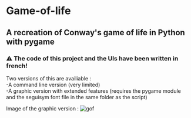 # Game-of-life
## A recreation of Conway's game of life in Python with pygame

### ⚠ The code of this project and the UIs have been written in french! 

Two versions of this are availiable :  
  -A command line version (very limited)  
  -A graphic version with extended features (requires the pygame module and the seguisym font file in the same folder as the script)

Image of the graphic version :
![gof](https://user-images.githubusercontent.com/59451933/172580278-d26de647-6cf3-41a9-bb48-0d00e26371e0.png)
